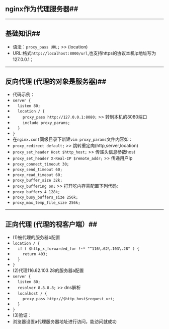 ## nginx作为代理服务器##
----------

## 基础知识##
 -  语法：`proxy_pass URL;` >> (location)
 -  URL:格式`http://localhost:8000/url`,也支持https的协议本机ip地址写为127.0.0.1；

 ----------

## 反向代理 (代理的对象是服务器)##
 - 代码示例：
 - `server {`
 - &nbsp;&nbsp;&nbsp;&nbsp;`listen 80;`
 - &nbsp;&nbsp;&nbsp;&nbsp;`location / {`
 - &nbsp;&nbsp;&nbsp;&nbsp;&nbsp;&nbsp;&nbsp;&nbsp;`proxy_pass http://127.0.0.1:8080;` >> 转到本机的8080端口
 - &nbsp;&nbsp;&nbsp;&nbsp;&nbsp;&nbsp;&nbsp;&nbsp;`include proxy_params;`
 - &nbsp;&nbsp;&nbsp;&nbsp;`}`
 - `}`
 - 在`nginx.conf`同级目录下新建`vim proxy_params`文件内容如：
 - `proxy_redirect default;` >> 跳转重定向(http,server,location)
 - `proxy_set_header Host $http_host;` >> 传递头信息参数host
 - `proxy_set_header X-Real-IP $remote_addr;` >> 传递用户ip
 - `proxy_connect_timeout 30;`
 - `proxy_send_timeout 60;`
 - `proxy_read_timeout 60;`
 - `proxy_buffer_size 32k;`
 - `proxy_buffering on;` >> 打开吃内存需配置下列代码:
 - `proxy_buffers 4 128k;`
 - `proxy_busy_buffers_size 256k;`
 - `proxy_max_temp_file_size 256k;`

 ----------
## 正向代理 (代理的视客户端）##
 - (1)被代理的服务器b配置
 - `location / {`
 - &nbsp;&nbsp;&nbsp;&nbsp;`if ( $http_x_forwarded_for !~* "^116\.62\.103\.28" ) {`
 - &nbsp;&nbsp;&nbsp;&nbsp;&nbsp;&nbsp;&nbsp;&nbsp;`return 403;`
 - &nbsp;&nbsp;&nbsp;&nbsp;`}`
 - `}`
 - (2)代理116.62.103.28的服务器a配置
 - `server {`
 - &nbsp;&nbsp;&nbsp;&nbsp;`listen 80;`
 - &nbsp;&nbsp;&nbsp;&nbsp;`resolver 8.8.8.8;` >> dns解析
 - &nbsp;&nbsp;&nbsp;&nbsp;`localhost / {`
 - &nbsp;&nbsp;&nbsp;&nbsp;&nbsp;&nbsp;&nbsp;&nbsp;`proxy_pass http://$http_host$request_uri;`
 - &nbsp;&nbsp;&nbsp;&nbsp;`}`
 - `}`
 - (3)验证：
 - 浏览器设置a代理服务器地址进行访问，能访问就成功
 
